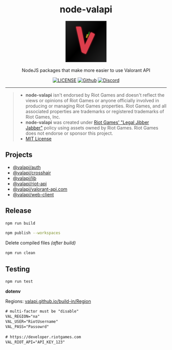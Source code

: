 [githubrepo_image]: https://github.com/valapi/.github/blob/main/128_valapi.png?raw=true
[githubrepo_url]: https://github.com/valapi
[license_image]: https://badgen.net/badge/license/MIT/blue
[license_url]: https://github.com/valapi/.github/blob/main/LICENSE
[github_image]: https://badgen.net/badge/icon/github?icon=github&label
[github_url]: https://github.com/valapi/node-valapi
[discord_image]: https://badgen.net/badge/icon/discord?icon=discord&label
[discord_url]: https://discord.gg/pbyWbUYjyt

<div align="center">

# node-valapi

[![Profile][githubrepo_image]][github_url]

NodeJS packages that make more easier to use Valorant API

[![LICENSE][license_image]][license_url]
[![Github][github_image]][github_url]
[![Discord][discord_image]][discord_url]

</div>

---

> -   **node-valapi** isn't endorsed by Riot Games and doesn't reflect the views or opinions of Riot Games or anyone officially involved in producing or managing Riot Games properties. Riot Games, and all associated properties are trademarks or registered trademarks of Riot Games, Inc.
> -   **node-valapi** was created under [Riot Games' "Legal Jibber Jabber"](https://www.riotgames.com/en/legal) policy using assets owned by Riot Games. Riot Games does not endorse or sponsor this project.
> -   [MIT License][license_url]

## Projects

- [@valapi/auth](./packages/@valapi/auth)
- [@valapi/crosshair](./packages/@valapi/crosshair)
- [@valapi/lib](./packages/@valapi/lib)
- [@valapi/riot-api](./packages/@valapi/riot-api)
- [@valapi/valorant-api.com](./packages/@valapi/valorant-api.com)
- [@valapi/web-client](./packages/@valapi/web-client)

## Release

```bash
npm run build
```

```bash
npm publish --workspaces
```

Delete compiled files *(after build)*

```bash
npm run clean
```

## Testing

```bash
npm run test
```

**dotenv**

Regions: [valapi.github.io/build-in/Region](https://valapi.github.io/build/PACKAGE/build-in/Region.html)

```dosini
# multi-factor must be "disable"
VAL_REGION="na"
VAL_USER="RiotUsername"
VAL_PASS="Passowrd"

# https://developer.riotgames.com
VAL_RIOT_API="API_KEY_123"
```
